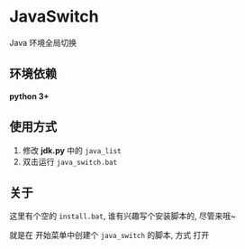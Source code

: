 # JavaSwitch
Java 环境全局切换



## 环境依赖

**python 3+**



## 使用方式

1. 修改 **jdk.py**  中的 `java_list`
2. 双击运行  `java_switch.bat`



## 关于

这里有个空的 `install.bat`, 谁有兴趣写个安装脚本的, 尽管来哦~

就是在 开始菜单中创建个 `java_switch`  的脚本, 方式 打开


